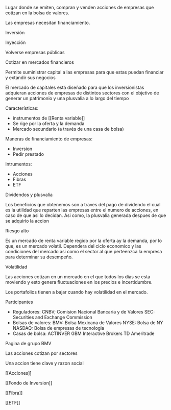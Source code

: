 Lugar donde se emiten, compran y venden acciones de empresas que cotizan en la bolsa de valores. 

Las empresas necesitan financiamiento.

Inversión

Inyección 

Volverse empresas públicas

Cotizar en mercados financieros

Permite suministrar capital a las empresas para que estas puedan financiar y extandir sus negocios 

El mercado de capitales está diseñado para que los inversionistas adquieran acciones de empresas de distintos sectores con el objetivo de generar un patrimonio y una plusvalia a lo largo del tiempo

Características: 

* instrumentos de [[Renta variable]] 
* Se rige por la oferta y la demanda 
* Mercado secundario (a través de una casa de bolsa)

Maneras de financiamiento de empresas:

- Inversion
- Pedir prestado

Intrumentos: 

- Acciones
- Fibras
- ETF

Dividendos y plusvalia

Los beneficios que obtenemos son a traves del pago de dividendo el cual es la utilidad que reparten las empresas entre el numero de acciones, en caso de que asi lo decidan. Asi como, la plusvalia generada despues de que se adquirio la accion

Riesgo alto

Es un mercado de renta variable regido por la oferta ay la demanda, por lo que, es un mercado volatil. Dependera del ciclo economico y las condiciones del mercado asi como el sector al que perteenzca la empresa para determinar su desempeño.

Volatilidad

Las acciones cotizan en un mercado en el que todos los dias se esta moviendo y esto genera fluctuaciones en los precios e incertidumbre.

Los portafolios tienen a bajar cuando hay volatilidad en el mercado.

Participantes

- Reguladores: 
		CNBV; Comision Nacional Bancaria y de Valores
		SEC: Securities and Exchange Commission
- Bolsas de valores:
		BMV: Bolsa Mexicana de Valores
		NYSE: Bolsa de NY
		NASDAQ: Bolsa de empresas de tecnologia
- Casas de bolsa:
		ACTINVER 
		GBM
	Interactive Brokers
	TD Ameritrade

Pagina de grupo BMV

Las acciones cotizan por sectores 

Una accion tiene clave y razon social

[[Acciones]]

[[Fondo de Inversion]]

[[Fibra]]

[[ETF]]
